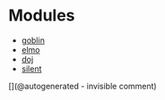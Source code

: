 
# Modules

* [goblin](/goblin/)
* [elmo](/elmo/)
* [doj](/doj/)
* [silent](/silent/)


[](@autogenerated - invisible comment)